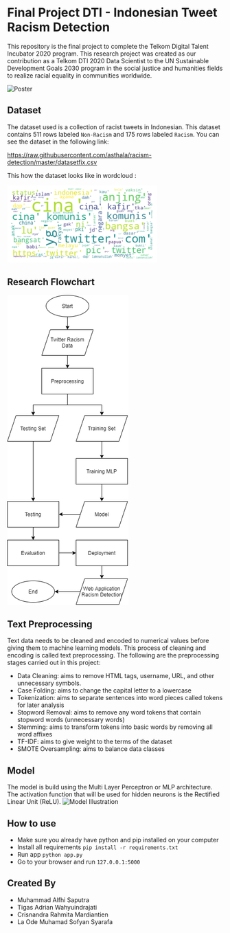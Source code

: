 # Final Project DTI - Indonesian Tweet Racism Detection

This repository is the final project to complete the Telkom Digital Talent Incubator 2020 program. This research project was created as our contribution as a Telkom DTI 2020 Data Scientist to the UN Sustainable Development Goals 2030 program in the social justice and humanities fields to realize racial equality in communities worldwide.

![Poster](https://github.com/alfhi24/FinalProjectDTI/blob/main/poster.jpg)


## Dataset
The dataset used is a collection of racist tweets in Indonesian. This dataset contains 511 rows labeled `Non-Racism` and 175 rows labeled `Racism`. You can see the dataset in the following link:

https://raw.githubusercontent.com/asthala/racism-detection/master/datasetfix.csv

This how the dataset looks like in wordcloud :

![Racism Wordcloud](https://github.com/alfhi24/FinalProjectDTI/blob/main/racismwordcloud.png)

## Research Flowchart
![Flowchart](https://github.com/alfhi24/FinalProjectDTI/blob/main/flowchart.png)

## Text Preprocessing
Text data needs to be cleaned and encoded to numerical values before giving them to machine learning models. This process of cleaning and encoding is called text preprocessing. The following are the preprocessing stages carried out in this project:

- Data Cleaning: aims to remove HTML tags, username, URL, and other unnecessary symbols.
- Case Folding: aims to change the capital letter to a lowercase
- Tokenization: aims to separate sentences into word pieces called tokens for later analysis
- Stopword Removal: aims to remove any word tokens that contain stopword words (unnecessary words)
- Stemming: aims to transform tokens into basic words by removing all word affixes
- TF-IDF: aims to give weight to the terms of the dataset
- SMOTE Oversampling: aims to balance data classes

## Model
The model is build using the Multi Layer Perceptron or MLP architecture. The activation function that will be used for hidden neurons is the Rectified Linear Unit (ReLU).
![Model Illustration](https://media.geeksforgeeks.org/wp-content/uploads/20190410161828/newContent12.png)

## How to use
- Make sure you already have python and pip installed on your computer
- Install all requirements `pip install -r requirements.txt`
- Run app `python app.py`
- Go to your browser and run `127.0.0.1:5000`


## Created By
- Muhammad Alfhi Saputra
- Tigas Adrian Wahyuindrajati
- Crisnandra Rahmita Mardiantien
- La Ode Muhamad Sofyan Syarafa
